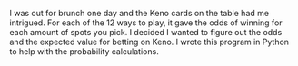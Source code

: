 I was out for brunch one day and the Keno cards on the table had me intrigued. For each of the 12 ways to play, it gave the odds of winning for each amount of spots you pick. I decided I wanted to figure out the odds and the expected value for betting on Keno. I wrote this program in Python to help with the probability calculations.
